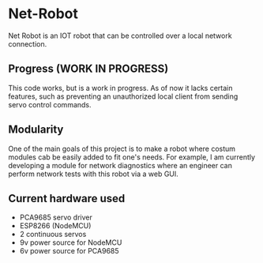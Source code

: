 # Net-Robot
Net Robot is an IOT robot that can be controlled over a local network connection. 
## Progress (WORK IN PROGRESS)
This code works, but is a work in progress. As of now it lacks certain features, such as preventing an unauthorized local client from sending servo control commands. 
## Modularity
One of the main goals of this project is to make a robot where costum modules cab be easily added to fit one's needs. For example, I am currently developing a module for network diagnostics where an engineer can perform network tests with this robot via a web GUI.

## Current hardware used
* PCA9685 servo driver
* ESP8266 (NodeMCU)
* 2 continuous servos
* 9v power source for NodeMCU
* 6v power source for PCA9685
